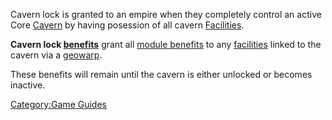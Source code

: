 Cavern lock is granted to an empire when they completely control an
active Core [Cavern](Caverns.md "wikilink") by having posession of all
cavern [Facilities](Facilities.md "wikilink").

**Cavern lock [benefits](Empire_Benefits.md "wikilink")** grant all [module
benefits](module_benefit.md "wikilink") to any
[facilities](facilities.md "wikilink") linked to the cavern via a
[geowarp](geowarp.md "wikilink").

These benefits will remain until the cavern is either unlocked or
becomes inactive.

[Category:Game Guides](Category:Game_Guides.md "wikilink")

